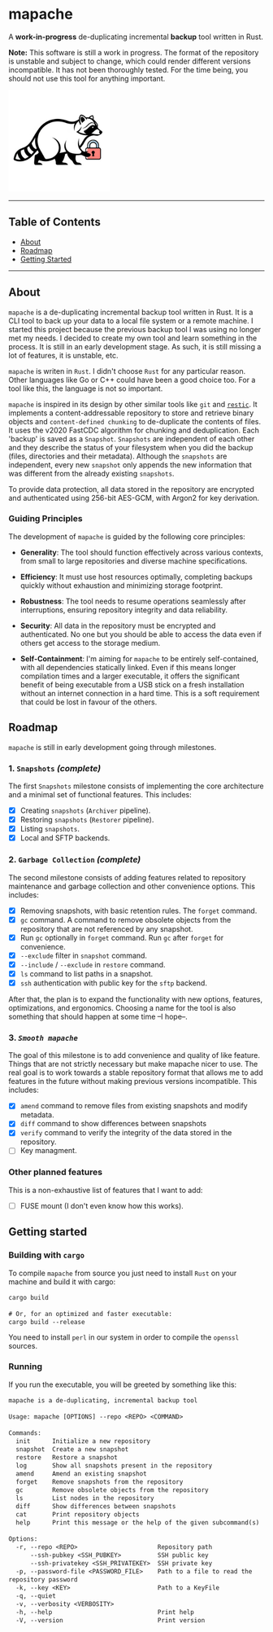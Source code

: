 # mapache

A **work-in-progress** de-duplicating incremental **backup** tool written in Rust.

**Note:**
This software is still a work in progress. The format of the repository is unstable and subject to change, which could render different versions incompatible. It has not been thoroughly tested. For the time being, you should not use this tool for anything important.

<img src="doc/res/mapache.png" alt="mapache logo" width="200"/>

---

## Table of Contents

- [About](#about)
- [Roadmap](#roadmap)
- [Getting Started](#getting-started)

---

## About

`mapache` is a de-duplicating incremental backup tool written in Rust. It is a CLI tool to back up your data to a local file system or a remote machine. I started this project because the previous backup tool I was using no longer met my needs. I decided to create my own tool and learn something in the process. It is still in an early development stage. As such, it is still missing a lot of features, it is unstable, etc.

`mapache` is writen in `Rust`. I didn't choose `Rust` for any particular reason. Other languages like Go or C++ could have been a good choice too. For a tool like this, the language is not so important.

`mapache` is inspired in its design by other similar tools like `git` and [`restic`](https://restic.net/). It implements a content-addressable repository to store and retrieve binary objects and `content-defined chunking` to de-duplicate the contents of files. It uses the v2020 FastCDC algorithm for chunking and deduplication. Each 'backup' is saved as a `Snapshot`. `Snapshots` are independent of each other and they describe the status of your filesystem when you did the backup (files, directories and their metadata). Although the `snapshots` are independent, every new `snapshot` only appends the new information that was different from the already existing `snapshots`.

To provide data protection, all data stored in the repository are encrypted and authenticated using 256-bit AES-GCM, with Argon2 for key derivation.

### Guiding Principles

The development of `mapache` is guided by the following core principles:

-   **Generality**: The tool should function effectively across various contexts, from small to large repositories and diverse machine specifications.

-   **Efficiency**: It must use host resources optimally, completing backups quickly without exhaustion and minimizing storage footprint.

-   **Robustness**: The tool needs to resume operations seamlessly after interruptions, ensuring repository integrity and data reliability.

-   **Security**: All data in the repository must be encrypted and authenticated. No one but you should be able to access the data even if others get access to the storage medium.

-   **Self-Containment**: I'm aiming for `mapache` to be entirely self-contained, with all dependencies statically linked. Even if this means longer compilation times and a larger executable, it offers the significant benefit of being executable from a USB stick on a fresh installation without an internet connection in a hard time. This is a soft requirement that could be lost in favour of the others.


## Roadmap

`mapache` is still in early development going through milestones.

### 1. `Snapshots` *(complete)*

The first `Snapshots` milestone consists of implementing the core architecture and a minimal set of functional features. This includes:

- [x] Creating `snapshots` (`Archiver` pipeline).
- [x] Restoring `snapshots` (`Restorer` pipeline).
- [x] Listing `snapshots`.
- [x] Local and SFTP backends.

### 2. `Garbage Collection` *(complete)*

The second milestone consists of adding features related to repository maintenance and garbage collection and other convenience options. This includes:

- [x] Removing snapshots, with basic retention rules. The `forget` command.
- [x] `gc` command. A command to remove obsolete objects from the repository that are not referenced by any snapshot.
- [x] Run `gc` optionally in `forget` command. Run `gc` after `forget` for convenience.
- [x] `--exclude` filter in `snapshot` command.
- [x] `--include` / `--exclude` in `restore` command.
- [x] `ls` command to list paths in a snapshot.
- [x] `ssh` authentication with public key for the `sftp` backend.

After that, the plan is to expand the functionality with new options, features, optimizations, and ergonomics. Choosing a name for the tool is also something that should happen at some time –I hope–.

### 3. *`Smooth mapache`*

The goal of this milestone is to add convenience and quality of like feature. Things that are not strictly necessary but make mapache nicer to use. The real goal is to work towards a stable repository format that allows me to add features in the future without making previous versions incompatible. This includes:

- [x] `amend` command to remove files from existing snapshots and modify metadata.
- [x] `diff` command to show differences between snapshots
- [x] `verify` command to verify the integrity of the data stored in the repository.
- [ ] Key managment.

### Other planned features

This is a non-exhaustive list of features that I want to add:

- [ ] FUSE mount (I don't even know how this works).

## Getting started

### Building with `cargo`
To compile `mapache` from source you just need to install `Rust` on your machine and build it with cargo:

```
cargo build

# Or, for an optimized and faster executable:
cargo build --release
```

You need to install `perl` in our system in order to compile the `openssl` sources.

### Running
If you run the executable, you will be greeted by something like this:

```
mapache is a de-duplicating, incremental backup tool

Usage: mapache [OPTIONS] --repo <REPO> <COMMAND>

Commands:
  init      Initialize a new repository
  snapshot  Create a new snapshot
  restore   Restore a snapshot
  log       Show all snapshots present in the repository
  amend     Amend an existing snapshot
  forget    Remove snapshots from the repository
  gc        Remove obsolete objects from the repository
  ls        List nodes in the repository
  diff      Show differences between snapshots
  cat       Print repository objects
  help      Print this message or the help of the given subcommand(s)

Options:
  -r, --repo <REPO>                      Repository path
      --ssh-pubkey <SSH_PUBKEY>          SSH public key
      --ssh-privatekey <SSH_PRIVATEKEY>  SSH private key
  -p, --password-file <PASSWORD_FILE>    Path to a file to read the repository password
  -k, --key <KEY>                        Path to a KeyFile
  -q, --quiet
  -v, --verbosity <VERBOSITY>
  -h, --help                             Print help
  -V, --version                          Print version
```

